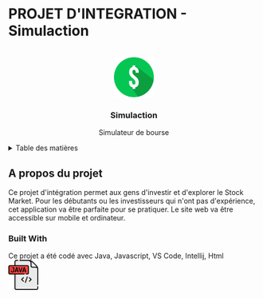 # PROJET D'INTEGRATION - Simulaction

<br />
<div align="center">
  <a>
    <img src="logo.png" alt="Logo" width="80" height="80">
  </a>

<h3 align="center">Simulaction</h3>

  <p align="center">
    Simulateur de bourse
  </p>
</div>

<!-- TABLE OF CONTENTS -->
<details>
  <summary>Table des matières</summary>
  <ol>
    <li><a href="#A-propos-du-projet">A propos du projet</a></li>
    <li><a href="#built-with">Built With</a></li>
    <li><a href="#usage">Usage</a></li>
    <li><a href="#license">License</a></li>
    <li><a href="#contact">Contact</a></li>
  </ol>
</details>

## A propos du projet

Ce projet d'intégration permet aux gens d'investir et d'explorer le Stock Market. Pour les débutants ou les investisseurs qui n'ont pas d'expérience, cet application va être parfaite pour se pratiquer. Le site web va être accessible sur mobile et ordinateur.


### Built With

Ce projet a été codé avec Java, Javascript, VS Code, Intellij, Html
<br><img src="java.png" alt="Logo" width="60" height="60"></br>





